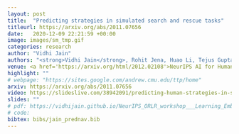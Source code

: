 ```yaml
---
layout: post
title:  "Predicting strategies in simulated search and rescue tasks"
titleurl: https://arxiv.org/abs/2011.07656
date:   2020-12-09 22:21:59 +00:00
image: images/sm_tmp.gif
categories: research
author: "Vidhi Jain"
authors: "<strong>Vidhi Jain</strong>, Rohit Jena, Huao Li, Tejus Gupta, Dana Hughes, Michael Lewis and Katia Sycara."
venue: <a href='https://arxiv.org/html/2012.02108'>NeurIPS AI for Humanitarian Assistance and Disaster Response (AIADR) </a>
highlight: ""
# webpage: "https://sites.google.com/andrew.cmu.edu/ttp/home"
arxiv: https://arxiv.org/abs/2011.07656
video: https://slideslive.com/38942091/predicting-human-strategies-in-simulated-search-and-rescue
slides: ""
# pdf: https://vidhijain.github.io/NeurIPS_ORLR_workshop___Learning_Embeddings_that_Capture_Spatial_Semantics_for_Indoor_Navigation.pdf
# code: 
bibtex: bibs/jain_prednav.bib
---
```

